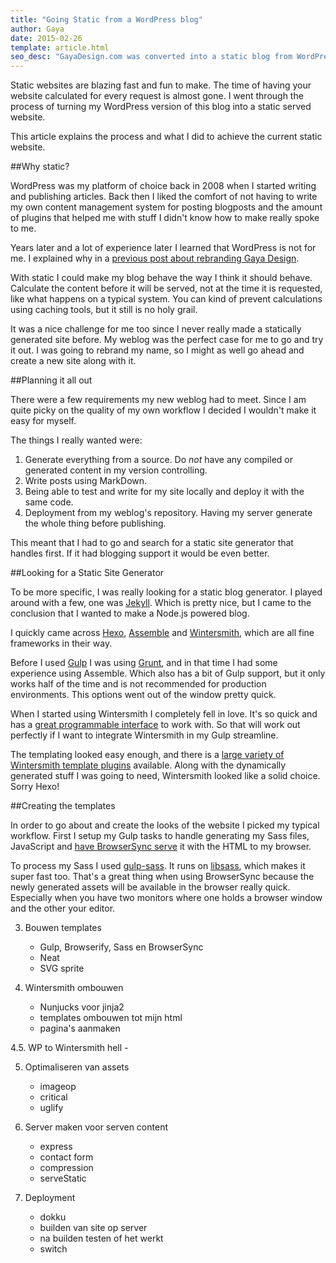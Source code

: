 ```yaml
---
title: "Going Static from a WordPress blog"
author: Gaya
date: 2015-02-26
template: article.html
seo_desc: "GayaDesign.com was converted into a static blog from WordPress to Wintersmith. This article explains how."
---
```


Static websites are blazing fast and fun to make. The time of having your website calculated for every request is almost
gone. I went through the process of turning my WordPress version of this blog into a static served website.

This article explains the process and what I did to achieve the current static website.

<span class="more"></span>

##Why static?

WordPress was my platform of choice back in 2008 when I started writing and publishing articles. Back then I liked the
comfort of not having to write my own content management system for posting blogposts and the amount of plugins that
helped me with stuff I didn't know how to make really spoke to me.

Years later and a lot of experience later I learned that WordPress is not for me. I explained why in a [previous post
about rebranding Gaya Design](https://blog.gaya.ninja/articles/moving-gaya-design-to-gaya-ninja-blog/).

With static I could make my blog behave the way I think it should behave. Calculate the content before it will be served,
not at the time it is requested, like what happens on a typical system. You can kind of prevent calculations using
caching tools, but it still is no holy grail.

It was a nice challenge for me too since I never really made a statically generated site before. My weblog was the
perfect case for me to go and try it out. I was going to rebrand my name, so I might as well go ahead and create a new
site along with it.

##Planning it all out

There were a few requirements my new weblog had to meet. Since I am quite picky on the quality of my own workflow I
decided I wouldn't make it easy for myself.

The things I really wanted were:

1. Generate everything from a source. Do *not* have any compiled or generated content in my version controlling.
2. Write posts using MarkDown.
3. Being able to test and write for my site locally and deploy it with the same code.
4. Deployment from my weblog's repository. Having my server generate the whole thing before publishing.

This meant that I had to go and search for a static site generator that handles first. If it had blogging support it
would be even better.

##Looking for a Static Site Generator

To be more specific, I was really looking for a static blog generator. I played around with a few, one was [Jekyll](http://jekyllrb.com).
Which is pretty nice, but I came to the conclusion that I wanted to make a Node.js powered blog.

I quickly came across [Hexo](https://github.com/hexojs/hexo), [Assemble](http://assemble.io) and
[Wintersmith](http://wintersmith.io), which are all fine frameworks in their way.

Before I used [Gulp](http://gulpjs.com) I was using [Grunt](http://gruntjs.com), and in that time I had some experience
using Assemble. Which also has a bit of Gulp support, but it only works half of the time and is not recommended for
production environments. This options went out of the window pretty quick.

When I started using Wintersmith I completely fell in love. It's so quick and has a [great programmable interface](https://github.com/jnordberg/wintersmith#using-wintersmith-programmatically)
to work with. So that will work out perfectly if I want to integrate Wintersmith in my Gulp streamline.

The templating looked easy enough, and there is a [large variety of Wintersmith template plugins](https://github.com/jnordberg/wintersmith/wiki/Plugins#template-plugins)
available. Along with the dynamically generated stuff I was going to need, Wintersmith looked like a solid choice. Sorry
Hexo!

##Creating the templates

In order to go about and create the looks of the website I picked my typical workflow. First I setup my Gulp tasks to
handle generating my Sass files, JavaScript and [have BrowserSync serve](http://www.browsersync.io) it with the HTML to
my browser.

To process my Sass I used [gulp-sass](https://github.com/dlmanning/gulp-sass). It runs on [libsass](https://github.com/sass/libsass),
which makes it super fast too. That's a great thing when using BrowserSync because the newly generated assets will be
available in the browser really quick. Especially when you have two monitors where one holds a browser window and the
other your editor.



3. Bouwen templates
    - Gulp, Browserify, Sass en BrowserSync
    - Neat
    - SVG sprite

4. Wintersmith ombouwen
    - Nunjucks voor jinja2
    - templates ombouwen tot mijn html
    - pagina's aanmaken

4.5. WP to Wintersmith hell
    -

5. Optimaliseren van assets
    - imageop
    - critical
    - uglify

6. Server maken voor serven content
    - express
    - contact form
    - compression
    - serveStatic

7. Deployment
    - dokku
    - builden van site op server
    - na builden testen of het werkt
    - switch